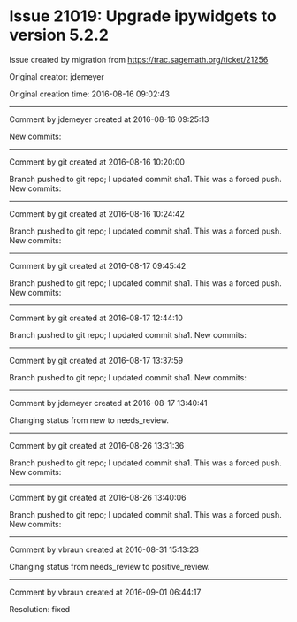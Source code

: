 # Issue 21019: Upgrade ipywidgets to version 5.2.2

Issue created by migration from https://trac.sagemath.org/ticket/21256

Original creator: jdemeyer

Original creation time: 2016-08-16 09:02:43




---

Comment by jdemeyer created at 2016-08-16 09:25:13

New commits:


---

Comment by git created at 2016-08-16 10:20:00

Branch pushed to git repo; I updated commit sha1. This was a forced push. New commits:


---

Comment by git created at 2016-08-16 10:24:42

Branch pushed to git repo; I updated commit sha1. This was a forced push. New commits:


---

Comment by git created at 2016-08-17 09:45:42

Branch pushed to git repo; I updated commit sha1. This was a forced push. New commits:


---

Comment by git created at 2016-08-17 12:44:10

Branch pushed to git repo; I updated commit sha1. New commits:


---

Comment by git created at 2016-08-17 13:37:59

Branch pushed to git repo; I updated commit sha1. New commits:


---

Comment by jdemeyer created at 2016-08-17 13:40:41

Changing status from new to needs_review.


---

Comment by git created at 2016-08-26 13:31:36

Branch pushed to git repo; I updated commit sha1. This was a forced push. New commits:


---

Comment by git created at 2016-08-26 13:40:06

Branch pushed to git repo; I updated commit sha1. This was a forced push. New commits:


---

Comment by vbraun created at 2016-08-31 15:13:23

Changing status from needs_review to positive_review.


---

Comment by vbraun created at 2016-09-01 06:44:17

Resolution: fixed
